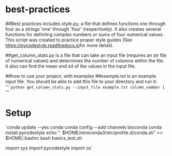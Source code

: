 # best-practices
##Best practices includes style.py, a file that defines functions one through four as a strings 'one' through 'four' (respectively). It also creates several functions for definitng complex numbers or sums of four numerical values. This script was created to practice proper style guides (See  ​https://pycodestyle.readthedocs.io​ for more detail).

##get_column_stats.py is a file that can take an input file (requires an str file of numerical values) and determines the number of columns within the file. It also can find the mean and sd of the values in the input file.



##how to use your project, with examples
##example.txt is an example input file. You should be able to add this file to your directory and run it:  
'''
`python get_column_stats.py --input_file example.txt column_number 1`
'''

# Setup

`conda update --yes conda
conda config --add channels bioconda
conda install pycodestyle
echo ". $HOME/miniconda3/etc/profile.d/conda.sh" >> $HOME/.bashrc
bash basics_test.sh

import sys
import pycodestyle
import os`
